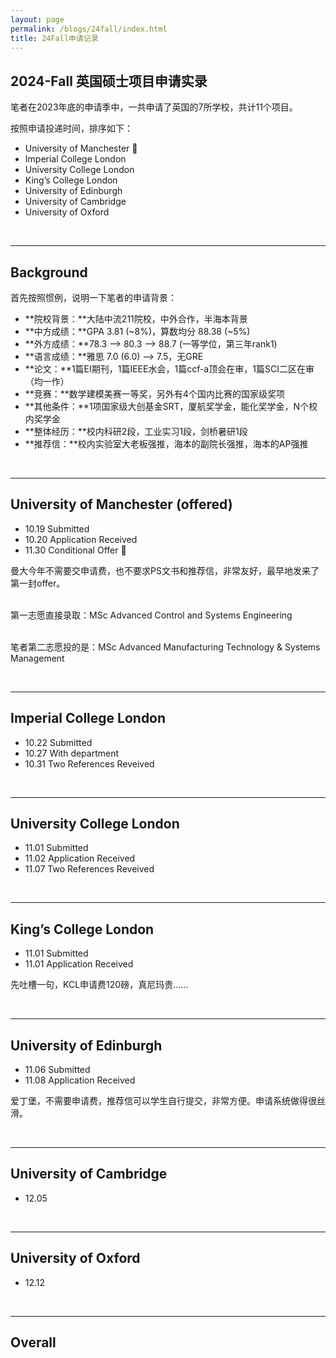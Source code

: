 ```yaml
---
layout: page
permalink: /blogs/24fall/index.html
title: 24Fall申请记录
---
```


## 2024-Fall 英国硕士项目申请实录

笔者在2023年底的申请季中，一共申请了英国的7所学校，共计11个项目。

按照申请投递时间，排序如下：

- University of Manchester 🎊
- Imperial College London
- University College London
- King’s College London
- University of Edinburgh
- University of Cambridge
- University of Oxford

<br>

----

## Background

首先按照惯例，说明一下笔者的申请背景：

- **院校背景：**大陆中流211院校，中外合作，半海本背景
- **中方成绩：**GPA 3.81 (~8%)，算数均分 88.38 (~5%)
- **外方成绩：**78.3 --> 80.3 --> 88.7 (一等学位，第三年rank1)
- **语言成绩：**雅思 7.0 (6.0) --> 7.5，无GRE
- **论文：**1篇EI期刊，1篇IEEE水会，1篇ccf-a顶会在审，1篇SCI二区在审（均一作）
- **竞赛：**数学建模美赛一等奖，另外有4个国内比赛的国家级奖项
- **其他条件：**1项国家级大创基金SRT，厦航奖学金，能化奖学金，N个校内奖学金
- **整体经历：**校内科研2段，工业实习1段，剑桥暑研1段
- **推荐信：**校内实验室大老板强推，海本的副院长强推，海本的AP强推

<br>

---

## University of Manchester (offered)

- 10.19 Submitted
- 10.20 Application Received
- 11.30 Conditional Offer 🎊

曼大今年不需要交申请费，也不要求PS文书和推荐信，非常友好，最早地发来了第一封offer。

<br>第一志愿直接录取：MSc Advanced Control and Systems Engineering

<br>笔者第二志愿投的是：MSc Advanced Manufacturing Technology & Systems Management

<br>

---

## Imperial College London

- 10.22 Submitted
- 10.27 With department
- 10.31 Two References Reveived

<br>

----

## University College London

- 11.01 Submitted
- 11.02 Application Received
- 11.07 Two References Reveived

<br>

---

## King’s College London

- 11.01 Submitted
- 11.01 Application Received

先吐槽一句，KCL申请费120磅，真尼玛贵......

<br>

---

## University of Edinburgh

- 11.06 Submitted
- 11.08 Application Received

爱丁堡，不需要申请费，推荐信可以学生自行提交，非常方便。申请系统做得很丝滑。

<br>



---

## University of Cambridge

- 12.05

<br>

---

## University of Oxford

- 12.12

<br>

---

## Overall



<br><br>
